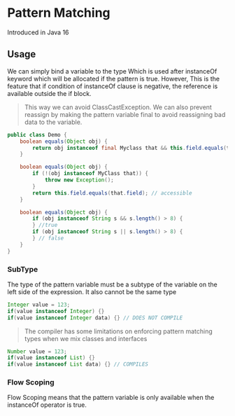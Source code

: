 # Pattern Matching

Introduced in Java 16

## Usage

We can simply bind a variable to the type Which is used after instanceOf keyword which will be allocated if the pattern is true. However, This is the feature that if condition of instanceOf clause is negative, the reference is available outside the if block.

> This way we can avoid ClassCastException.
> We can also prevent reassign by making the pattern variable final to avoid reassigning bad data to the variable.

```java
public class Demo {
    boolean equals(Object obj) {
        return obj instanceof final Myclass that && this.field.equals(that.field);
    }

    boolean equals(Object obj) {
        if (!(obj instanceof MyClass that)) {
            throw new Exception();
        }
        return this.field.equals(that.field); // accessible
    }

    boolean equals(Object obj) {
        if (obj instanceof String s && s.length() > 8) {
        } //true
        if (obj instanceof String s || s.length() > 8) {
        } // false
    }
}
```

### SubType

The type of the pattern variable must be a subtype of the variable on the left side of the expression. It also cannot be the same type

```java
Integer value = 123;
if(value instanceof Integer) {}
if(value instanceof Integer data) {} // DOES NOT COMPILE
```

> The compiler has some limitations on enforcing pattern matching types when we mix
classes and interfaces

```java
Number value = 123;
if(value instanceof List) {}
if(value instanceof List data) {} // COMPILES
```

### Flow Scoping

Flow Scoping means that the pattern variable is only available when the instanceOf operator is true.

